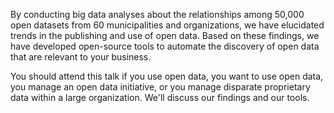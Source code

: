 By conducting big data analyses about the relationships among
50,000 open datasets from 60 municipalities and organizations,
we have elucidated trends in the publishing and use of open
data. Based on these findings, we have developed open-source
tools to automate the discovery of open data that are relevant
to your business.

You should attend this talk if you use open data, you want to
use open data, you manage an open data initiative, or you manage
disparate proprietary data within a large organization. We'll 
discuss our findings and our tools.
